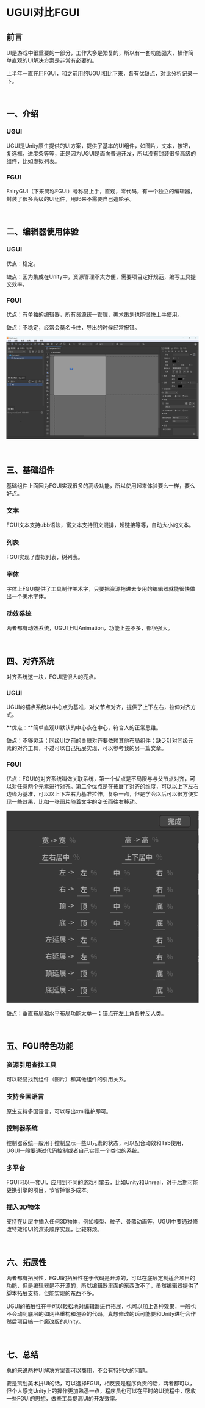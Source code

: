 # UGUI对比FGUI


## 前言

UI是游戏中很重要的一部分，工作大多是繁复的，所以有一套功能强大，操作简单直观的UI解决方案是非常有必要的。

上半年一直在用FGUI，和之前用的UGUI相比下来，各有优缺点，对比分析记录一下。

<br/>

## 一、介绍

### UGUI

UGUI是Unity原生提供的UI方案，提供了基本的UI组件，如图片，文本，按钮，复选框，进度条等等，正是因为UGUI是面向普遍开发，所以没有封装很多高级的组件，比如虚拟列表。

### FGUI

FairyGUI（下来简称FGUI）号称易上手，直观，零代码，有一个独立的编辑器，封装了很多高级的UI组件，用起来不需要自己造轮子。

<br/>

## 二、编辑器使用体验

### UGUI

优点：稳定。

缺点：因为集成在Unity中，资源管理不太方便，需要项目定好规范，编写工具提交效率。

### FGUI

优点：有单独的编辑器，所有资源统一管理，美术策划也能很快上手使用。

缺点：不稳定，经常会莫名卡住，导出的时候经常报错。

![](https://raw.githubusercontent.com/dandkong/picgo/main/img/20221120114909.png)

<br/>

## 三、基础组件

基础组件上面因为FGUI实现很多的高级功能，所以使用起来体验要么一样，要么好点。

### 文本

FGUI文本支持ubb语法，富文本支持图文混排，超链接等等，自动大小的文本。

### 列表

FGUI实现了虚拟列表，树列表。

### 字体

字体上FGUI提供了工具制作美术字，只要把资源拖进去专用的编辑器就能很快做出一个美术字体。

### 动效系统

两者都有动效系统，UGUI上叫Animation，功能上差不多，都很强大。

<br/>

## 四、对齐系统

对齐系统这一块，FGUI是很大的亮点。

### UGUI

UGUI的锚点系统以中心点为基准，对父节点对齐，提供了上下左右，拉伸对齐方式。

**优点：**简单直观UI默认的中心点在中心，符合人的正常思维。

缺点：不够灵活；同级UI之前的关联对齐要依赖其他布局组件；缺乏针对同级元素的对齐工具，不过可以自己拓展实现，可以参考我的另一篇文章。

### FGUI 

优点：FGUI的对齐系统叫做关联系统，第一个优点是不局限与与父节点对齐，可以对任意两个元素进行对齐。第二个优点是在拓展了对齐的维度，可以以上下左右边缘为基准，可以以上下左右为基准拉伸，复杂一点，但是学会以后可以很方便实现一些效果，比如一张图片随着文字的变长而往右移动。

![](https://raw.githubusercontent.com/dandkong/picgo/main/img/202406142211585.png)

缺点：垂直布局和水平布局功能太单一；锚点在左上角各种反人类。

<br/>

## 五、FGUI特色功能

### 资源引用查找工具

可以轻易找到组件（图片）和其他组件的引用关系。

### 支持多国语言

原生支持多国语言，可以导出xml维护即可。

### 控制器系统

控制器系统一般用于控制显示一些UI元素的状态，可以配合动效和Tab使用，UGUI一般要通过代码控制或者自己实现一个类似的系统。

### 多平台

FGUI可以一套UI，应用到不同的游戏引擎去，比如Unity和Unreal，对于后期可能更换引擎的项目，节省掉很多成本。

### 插入3D物体

支持在UI层中插入任何3D物体，例如模型、粒子、骨骼动画等，UGUI中要通过修改特效和UI的渲染顺序实现，比较麻烦。

<br/>

## 六、拓展性

两者都有拓展性，FGUI的拓展性在于代码是开源的，可以在底层定制适合项目的功能，但是编辑器是不开源的，所以编辑器里面的东西改不了，虽然编辑器提供了脚本拓展支持，但能实现的东西不多。

UGUI的拓展性在于可以轻松地对编辑器进行拓展，也可以加上各种效果，一般也不会动到底层的如网格重构和渲染的代码，真想修改的话可能要和Unity进行合作然后项目搞一个魔改版的Unity。

<br/>

## 七、总结

总的来说两种UI解决方案都可以商用，不会有特别大的问题。

要是策划美术拼UI的话，可以选择FGUI，相反要是程序负责的话，两者都可以，但个人感觉Unity上的操作更加熟悉一点，程序员也可以在平时的UI流程中，吸收一些FGUI的思想，做些工具提高UI的开发效率。


